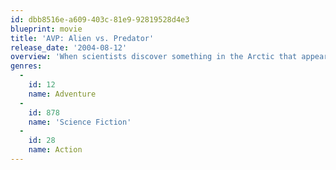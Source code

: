 ```yaml
---
id: dbb8516e-a609-403c-81e9-92819528d4e3
blueprint: movie
title: 'AVP: Alien vs. Predator'
release_date: '2004-08-12'
overview: 'When scientists discover something in the Arctic that appears to be a buried Pyramid, they send a research team out to investigate. Little do they know that they are about to step into a hunting ground where Aliens are grown as sport for the Predator race.'
genres:
  -
    id: 12
    name: Adventure
  -
    id: 878
    name: 'Science Fiction'
  -
    id: 28
    name: Action
---
```

